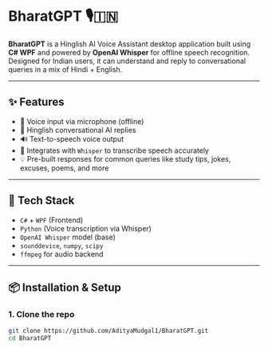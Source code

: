 # BharatGPT 🎙🇮🇳

**BharatGPT** is a Hinglish AI Voice Assistant desktop application built using **C# WPF** and powered by **OpenAI Whisper** for offline speech recognition. Designed for Indian users, it can understand and reply to conversational queries in a mix of Hindi + English.

---

## ✨ Features

- 🎤 Voice input via microphone (offline)
- 🧠 Hinglish conversational AI replies
- 🔊 Text-to-speech voice output
- 📄 Integrates with `Whisper` to transcribe speech accurately
- 💡 Pre-built responses for common queries like study tips, jokes, excuses, poems, and more

---

## 🔧 Tech Stack

- `C#` + `WPF` (Frontend)
- `Python` (Voice transcription via Whisper)
- `OpenAI Whisper` model (base)
- `sounddevice`, `numpy`, `scipy`
- `ffmpeg` for audio backend

---

## 📦 Installation & Setup

### 1. Clone the repo

```bash
git clone https://github.com/AdityaMudgal1/BharatGPT.git
cd BharatGPT
